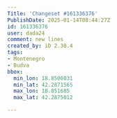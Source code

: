 ```yaml
---
Title: 'Changeset #161336376'
PublishDate: 2025-01-14T08:44:27Z
id: 161336376
user: dada24
comment: new lines
created_by: iD 2.30.4
tags:
- Montenegro
- Budva
bbox:
  min_lon: 18.8506031
  min_lat: 42.2871565
  max_lon: 18.851685
  max_lat: 42.2875012

---
```

